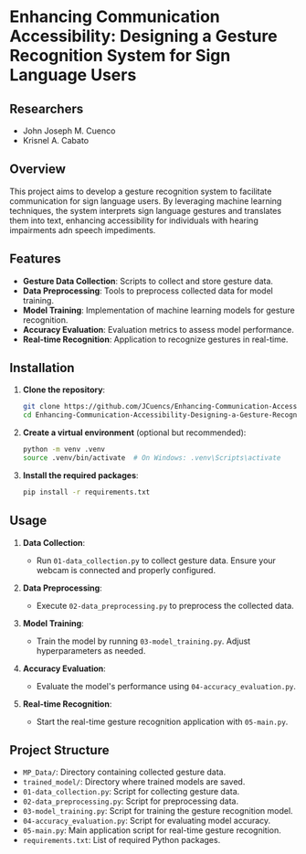 # Enhancing Communication Accessibility: Designing a Gesture Recognition System for Sign Language Users

## Researchers

- John Joseph M. Cuenco
- Krisnel A. Cabato

## Overview

This project aims to develop a gesture recognition system to facilitate communication for sign language users. By leveraging machine learning techniques, the system interprets sign language gestures and translates them into text, enhancing accessibility for individuals with hearing impairments adn speech impediments.

## Features

- **Gesture Data Collection**: Scripts to collect and store gesture data.
- **Data Preprocessing**: Tools to preprocess collected data for model training.
- **Model Training**: Implementation of machine learning models for gesture recognition.
- **Accuracy Evaluation**: Evaluation metrics to assess model performance.
- **Real-time Recognition**: Application to recognize gestures in real-time.

## Installation

1. **Clone the repository**:

   ```bash
   git clone https://github.com/JCuencs/Enhancing-Communication-Accessibility-Designing-a-Gesture-Recognition-System-for-Sign-Language-Users.git
   cd Enhancing-Communication-Accessibility-Designing-a-Gesture-Recognition-System-for-Sign-Language-Users
   ```

2. **Create a virtual environment** (optional but recommended):

   ```bash
   python -m venv .venv
   source .venv/bin/activate  # On Windows: .venv\Scripts\activate
   ```

3. **Install the required packages**:

   ```bash
   pip install -r requirements.txt
   ```

## Usage

1. **Data Collection**:

   - Run `01-data_collection.py` to collect gesture data. Ensure your webcam is connected and properly configured.

2. **Data Preprocessing**:

   - Execute `02-data_preprocessing.py` to preprocess the collected data.

3. **Model Training**:

   - Train the model by running `03-model_training.py`. Adjust hyperparameters as needed.

4. **Accuracy Evaluation**:

   - Evaluate the model's performance using `04-accuracy_evaluation.py`.

5. **Real-time Recognition**:

   - Start the real-time gesture recognition application with `05-main.py`.

## Project Structure

- `MP_Data/`: Directory containing collected gesture data.
- `trained_model/`: Directory where trained models are saved.
- `01-data_collection.py`: Script for collecting gesture data.
- `02-data_preprocessing.py`: Script for preprocessing data.
- `03-model_training.py`: Script for training the gesture recognition model.
- `04-accuracy_evaluation.py`: Script for evaluating model accuracy.
- `05-main.py`: Main application script for real-time gesture recognition.
- `requirements.txt`: List of required Python packages.

